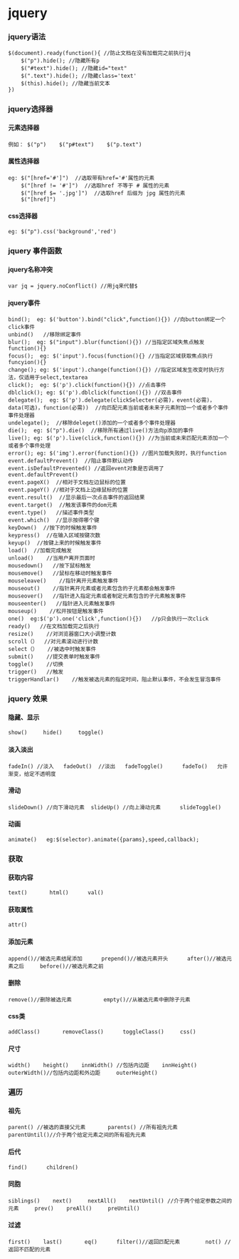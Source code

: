 # jquery
### jquery语法

    $(document).ready(function(){ //防止文档在没有加载完之前执行jq
	    $("p").hide(); //隐藏所有p
	    $("#text").hide(); //隐藏id="text"
	    $(".text").hide(); //隐藏class='text'
	    $(this).hide(); //隐藏当前文本
    })
    
### jquery选择器

#### 元素选择器
	例如： $("p")    $("p#text")    $("p.text")
#### 属性选择器
	eg: $("[href='#']")  //选取带有href='#'属性的元素
	    $("[href != '#']")  //选取href 不等于 # 属性的元素
	    $("[href $= '.jpg']")  //选取href 后缀为 jpg 属性的元素
	    $("[href]")
#### css选择器
	eg: $("p").css('background','red')
### jquery 事件函数
#### jquery名称冲突
	var jq = jquery.noConflict() //用jq来代替$
#### jquery事件
	bind();  eg: $('button').bind("click",function(){}) //向button绑定一个click事件
	unbind()   //移除绑定事件
	blur();  eg: $("input").blur(function(){}) //当指定区域失焦点触发function(){}
	focus();  eg: $('input').focus(function(){} //当指定区域获取焦点执行funcyion(){}
	change(); eg: $('input').change(function(){}) //指定区域发生改变时执行方法，仅适用于select,textarea
	click();  eg: $('p').click(function(){}) //点击事件
	dblclick(); eg: $('p').dblclick(function(){}) //双击事件
	delegate();  eg: $('p').delegate(clickSelecter(必需)，event(必需)，data(可选)，function(必需))  //向匹配元素当前或者未来子元素附加一个或者多个事件事件处理器   
	undelegate();  //移除deleget()添加的一个或者多个事件处理器            
	die();  eg: $("p").die()  //移除所有通过live()方法向p添加的事件
	live(); eg: $('p').live(click,function(){}) //为当前或未来匹配元素添加一个或者多个事件处理
	error(); eg: $('img').error(function(){}) //图片加载失败时，执行function
	event.defaultPrevent()  //阻止事件默认动作
	event.isDefaultPrevented() //返回event对象是否调用了event.defaultPrevent()
	event.pageX()  //相对于文档左边鼠标的位置
	event.pageY() //相对于文档上边缘鼠标的位置
	event.result()  //显示最后一次点击事件的返回结果
	event.target()  //触发该事件的dom元素
	event.type()   //描述事件类型
	event.which()  //显示按得哪个键
	keyDown()  //按下的时候触发事件
	keypress()  //在输入区域按键次数
	keyup()  //按键上来的时候触发事件
	load()  //加载完成触发
	unload()    //当用户离开页面时
	mousedown()   //按下鼠标触发
	mousemove()   //鼠标在移动时触发事件
	mouseleave()    //指针离开元素触发事件
	mouseout()    //指针离开元素或者元素包含的子元素都会触发事件
	mouseover()   //指针进入指定元素或者制定元素包含的子元素触发事件
	mouseenter()   //指针进入元素触发事件
	mouseup()    //松开按钮是触发事件
	one()  eg:$('p').one('click',function(){})   //p只会执行一次click
	ready()   //在文档加载完之后执行
	resize()    //对浏览器窗口大小调整计数
	scroll（）  //对元素滚动进行计数
	select（）   //被选中时触发事件
	submit()    //提交表单时触发事件
	toggle()    //切换
	trigger()   //触发
	triggerHandlar()    //触发被选元素的指定时间，阻止默认事件，不会发生冒泡事件
### jquery 效果
#### 隐藏、显示
	show()     hide()     toggle()
#### 淡入淡出
	fadeIn() //淡入   fadeOut()  //淡出   fadeToggle()      fadeTo()   允许渐变，给定不透明度
#### 滑动
	slideDown() //向下滑动元素  slideUp() //向上滑动元素      slideToggle()
#### 动画
	animate()   eg:$(selector).animate({params},speed,callback);
### 获取
#### 获取内容 
	text()       html()      val()
####  获取属性
	attr()       
#### 添加元素
	append()//被选元素结尾添加      prepend()//被选元素开头      after()//被选元素之后     before()//被选元素之前
#### 删除
	remove()//删除被选元素          empty()//从被选元素中删除子元素
#### css类
	addClass()       removeClass()      toggleClass()     css()
#### 尺寸
	width()    height()    innWidth() //包括内边距    innHeight()    outerWidth()//包括内边距和外边距     outerHeight()
### 遍历
#### 祖先
	parent() //被选的直接父元素       parents() //所有祖先元素      parentUntil()//介于两个给定元素之间的所有祖先元素
#### 后代
	find()      children()
#### 同胞
	siblings()    next()     nextAll()    nextUntil() //介于两个给定参数之间的元素     prev()    preAll()     preUntil()
#### 过滤
	first()    last()       eq()      filter()//返回匹配元素        not() //返回不匹配的元素
